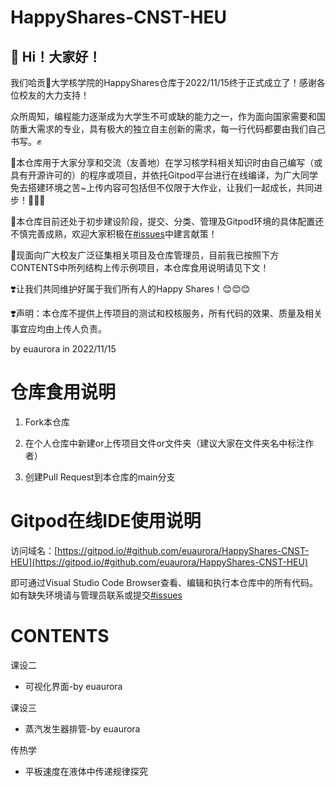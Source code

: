 # HappyShares-CNST-HEU

## 👋 Hi！大家好！

我们哈贡🍊大学核学院的HappyShares仓库于2022/11/15终于正式成立了！感谢各位校友的大力支持！

众所周知，编程能力逐渐成为大学生不可或缺的能力之一，作为面向国家需要和国防重大需求的专业，具有极大的独立自主创新的需求，每一行代码都要由我们自己书写。✊

🚩本仓库用于大家分享和交流（友善地）在学习核学科相关知识时由自己编写（或具有开源许可的）的程序或项目，并依托Gitpod平台进行在线编译，为广大同学免去搭建环境之苦~上传内容可包括但不仅限于大作业，让我们一起成长，共同进步！🥳🥳🥳

🚩本仓库目前还处于初步建设阶段，提交、分类、管理及Gitpod环境的具体配置还不慎完善成熟，欢迎大家积极在[#issues](https://github.com/euaurora/HappyShares-CNST-HEU/issues)中建言献策！

🚩现面向广大校友广泛征集相关项目及仓库管理员，目前我已按照下方CONTENTS中所列结构上传示例项目，本仓库食用说明请见下文！

❣️让我们共同维护好属于我们所有人的Happy Shares！😊😊😊

❣️声明：本仓库不提供上传项目的测试和校核服务，所有代码的效果、质量及相关事宜应均由上传人负责。

by euaurora in 2022/11/15

# 仓库食用说明

1. Fork本仓库

2. 在个人仓库中新建or上传项目文件or文件夹（建议大家在文件夹名中标注作者）

3. 创建Pull Request到本仓库的main分支

# Gitpod在线IDE使用说明

访问域名：[https://gitpod.io/#github.com/euaurora/HappyShares-CNST-HEU](https://gitpod.io/#github.com/euaurora/HappyShares-CNST-HEU)

即可通过Visual Studio Code Browser查看、编辑和执行本仓库中的所有代码。如有缺失环境请与管理员联系或提交[#issues](https://github.com/euaurora/HappyShares-CNST-HEU/issues)


# CONTENTS

课设二
  - 可视化界面-by euaurora

课设三
  - 蒸汽发生器排管-by euaurora
  
传热学
  - 平板速度在液体中传递规律探究
